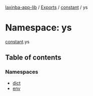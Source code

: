 [laxinba-app-lib](../README.md) / [Exports](../modules.md) / [constant](constant.md) / ys

# Namespace: ys

[constant](constant.md).ys

## Table of contents

### Namespaces

- [dict](constant.ys.dict.md)
- [env](constant.ys.env.md)
